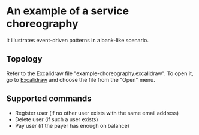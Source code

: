 # An example of a service choreography

It illustrates event-driven patterns in a bank-like scenario.

## Topology

Refer to the Excalidraw file "example-choreography.excalidraw". To open it, go to [Excalidraw](https://excalidraw.com/) and choose the file from the "Open" menu.

## Supported commands

- Register user (if no other user exists with the same email address)
- Delete user (if such a user exists)
- Pay user (if the payer has enough on balance)
